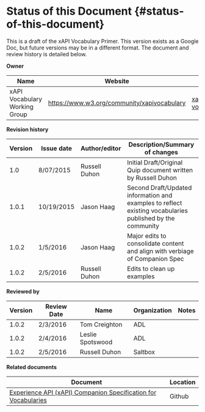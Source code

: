 # Status of this Document {#status-of-this-document}

This is a draft of the xAPI Vocabulary Primer. This version exists as a Google Doc, but future versions may be in a different format. The document and review history is detailed below.

**Owner**

| Name | Website | Email |
| --- | --- | --- |
| xAPI Vocabulary Working Group | https://www.w3.org/community/xapivocabulary | xapi-vocabulary@adlnet.gov |

**Revision history**

| Version | Issue date | Author/editor | Description/Summary of changes |
| --- | --- | --- | --- |
| 1.0 | 8/07/2015 | Russell Duhon | Initial Draft/Original Quip document written by Russell Duhon |
| 1.0.1 | 10/19/2015 | Jason Haag | Second Draft/Updated information and examples to reflect existing vocabularies published by the community |
| 1.0.2 | 1/5/2016 | Jason Haag | Major edits to consolidate content and align with verbiage of Companion Spec |
| 1.0.2 | 2/5/2016 | Russell Duhon | Edits to clean up examples |

**Reviewed by**

| Version | Review Date | Name | Organization | Notes |
| --- | --- | --- | --- | --- |
| 1.0.2 | 2/3/2016 | Tom Creighton | ADL |  |
| 1.0.2 | 2/4/2016 | Leslie Spotswood | ADL |  |
| 1.0.2 | 2/5/2016 | Russell Duhon | Saltbox |  |

**Related documents**

| Document | Location |
| --- | --- |
| [Experience API (xAPI) Companion Specification for Vocabularies](https://docs.google.com/document/d/1SmyEu5qxTdun-BVNoznhbInKXZ5xLKYp_49qyXa0Lqc/edit?pref=2&pli=1#heading=h.pf7n0r5rp3nm) | Github |
